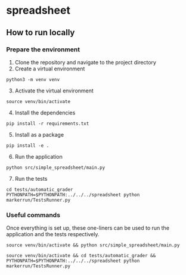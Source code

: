 # spreadsheet

## How to run locally

### Prepare the environment

1. Clone the repository and navigate to the project directory
2. Create a virtual environment

```
python3 -m venv venv
```

3. Activate the virtual environment

```
source venv/bin/activate
```

4. Install the dependencies

```
pip install -r requirements.txt
```

5. Install as a package

```
pip install -e .
```

6. Run the application

```
python src/simple_spreadsheet/main.py
```

7. Run the tests

```
cd tests/automatic_grader
PYTHONPATH=$PYTHONPATH:../../../spreadsheet python markerrun/TestsRunner.py
```

### Useful commands

Once everything is set up, these one-liners can be used to run the application and the tests respectively.

```
source venv/bin/activate && python src/simple_spreadsheet/main.py
```

```
source venv/bin/activate && cd tests/automatic_grader && PYTHONPATH=$PYTHONPATH:../../../spreadsheet python markerrun/TestsRunner.py
```
